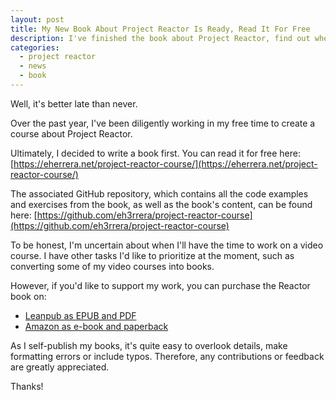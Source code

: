 ```yaml
---
layout: post
title: My New Book About Project Reactor Is Ready, Read It For Free
description: I've finished the book about Project Reactor, find out where to read for free and where to purchase it.
categories:
  - project reactor
  - news
  - book
---
```


Well, it's better late than never.

Over the past year, I've been diligently working in my free time to create a course about Project Reactor.

Ultimately, I decided to write a book first. You can read it for free here: 
[https://eherrera.net/project-reactor-course/](https://eherrera.net/project-reactor-course/)

The associated GitHub repository, which contains all the code examples and exercises from the book, as well as the book's content, can be found here:
[https://github.com/eh3rrera/project-reactor-course](https://github.com/eh3rrera/project-reactor-course)

To be honest, I'm uncertain about when I'll have the time to work on a video course. I have other tasks I'd like to prioritize at the moment, such as converting some of my video courses into books.

However, if you'd like to support my work, you can purchase the Reactor book on:
- [Leanpub as EPUB and PDF](https://leanpub.com/unraveling-project-reactor)
- [Amazon as e-book and paperback](https://www.amazon.com/dp/B0C3PWZH1Q)

As I self-publish my books, it's quite easy to overlook details, make formatting errors or include typos. Therefore, any contributions or feedback are greatly appreciated.

Thanks!